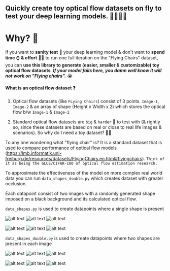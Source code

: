 ## Quickly create toy optical flow datasets on fly to test your deep learning models. 🚴‍♀️🚴‍♂️

# Why? 👀

If you want to **sanity test** 🧪 your deep learning model & don't want to **spend time** ⌚ **& effort** 🏋️‍♀️ to run one full iteration on the "Flying Chairs" dataset, you can **use this library to generate (easier, smaller & customizable) toy optical flow datasets**. ***If your model fails here, you damn well know it will not work on "Flying chairs".*** 😭

#### What is an optical flow dataset ❓
  1. Optical flow datasets (like `FLying Chairs`) consist of 3 points. `Image-1`, `Image-2` & an array of shape (Height x Width x 2) which stores the optical flow b/w `Image-1` & `Image-2`

  2. Standard optical flow datasets are `big` & `harder` 🔴 to test with (& rightly so, since these datasets are based on real or close to real life images & scenarios). So why do I need a toy dataset? 🤷‍♂️ 
  
  
  To any one wondering what "flying chair" is? It is a standard dataset that is used to compare performance of optical flow models (https://lmb.informatik.uni-freiburg.de/resources/datasets/FlyingChairs.en.html#flyingchairs). `Think of it as being the GLUE/CIFAR‑100 of optical flow estimation research.`


To approximate the effectiveness of the model on more complex real world data you can run `data_shapes_double.py` which creates dataset with greater occlusion.

Each datapoint consist of two images with a randomly generated shape imposed on a black background and its calculated optical flow.

`data_shapes.py` is used to create datapoints where a single shape is present

![alt text](https://github.com/RahulSChand/Optical-Flow-Shape-Dataset/blob/master/sample%20data%20single/0_gt.png)
![alt text](https://github.com/RahulSChand/Optical-Flow-Shape-Dataset/blob/master/sample%20data%20single/0_img1.png)
![alt text](https://github.com/RahulSChand/Optical-Flow-Shape-Dataset/blob/master/sample%20data%20single/0_img2.png)

![alt text](https://github.com/RahulSChand/Optical-Flow-Shape-Dataset/blob/master/sample%20data%20single/385_gt.png)
![alt text](https://github.com/RahulSChand/Optical-Flow-Shape-Dataset/blob/master/sample%20data%20single/385_img1.png)
![alt text](https://github.com/RahulSChand/Optical-Flow-Shape-Dataset/blob/master/sample%20data%20single/385_img2.png)

`data_shapes_double.py` is used to create datapoints where two shapes are present in each image

![alt text](https://github.com/RahulSChand/Optical-Flow-Shape-Dataset/blob/master/sample%20data%20double/32_flow0.png)
![alt text](https://github.com/RahulSChand/Optical-Flow-Shape-Dataset/blob/master/sample%20data%20double/32_img1.png)
![alt text](https://github.com/RahulSChand/Optical-Flow-Shape-Dataset/blob/master/sample%20data%20double/32_img2.png)

![alt text](https://github.com/RahulSChand/Optical-Flow-Shape-Dataset/blob/master/sample%20data%20double/460_flow0.png)
![alt text](https://github.com/RahulSChand/Optical-Flow-Shape-Dataset/blob/master/sample%20data%20double/460_img1.png)
![alt text](https://github.com/RahulSChand/Optical-Flow-Shape-Dataset/blob/master/sample%20data%20double/460_img2.png)



